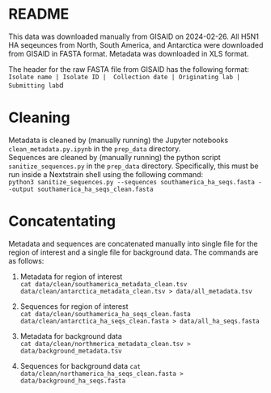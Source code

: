 # README
This data was downloaded manually from GISAID on 2024-02-26. All H5N1 HA seqeunces from North, South America, and Antarctica were downloaded from GISAID in FASTA format. Metadata was downloaded in XLS format.

The header for the raw FASTA file from GISAID has the following format:
`Isolate name | Isolate ID |  Collection date | Originating lab |  Submitting lab`d

# Cleaning
Metadata is cleaned by (manually running) the Jupyter notebooks `clean_metadata.py.ipynb` in the `prep_data` directory.  
Sequences are cleaned by (manually running) the python script `sanitize_sequences.py` in the `prep_data` directory. Specifically, this must be run inside a Nextstrain shell using the following command:  
```python3 sanitize_sequences.py --sequences southamerica_ha_seqs.fasta --output southamerica_ha_seqs_clean.fasta```

# Concatentating
Metadata and sequences are concatenated manually into single file for the region of interest and a single file for background data. The commands are as follows:

1. Metadata for region of interest  
```cat data/clean/southamerica_metadata_clean.tsv data/clean/antarctica_metadata_clean.tsv > data/all_metadata.tsv```  

2. Sequences for region of interest  
```cat data/clean/southamerica_ha_seqs_clean.fasta data/clean/antarctica_ha_seqs_clean.fasta > data/all_ha_seqs.fasta```

3. Metadata for background data  
```cat data/clean/northmerica_metadata_clean.tsv > data/background_metadata.tsv```  

4. Sequences for background data
```cat data/clean/northamerica_ha_seqs_clean.fasta > data/background_ha_seqs.fasta```

